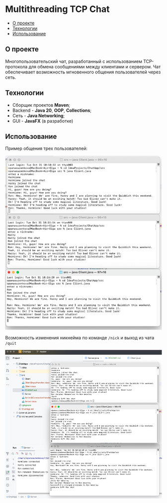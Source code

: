 # Multithreading TCP Chat


+ [О проекте](#О-проекте)
+ [Технологии](#Технологии)
+ [Использование](#Использование)

## О проекте

Многопользовательский чат, разработанный с использованием TCP-протокола для обмена
сообщениями между клиентами и сервером. Чат обеспечивает возможность мгновенного
общения пользователей через сеть.

## Технологии


+ Сборщик проектов **Maven**;
+ Backend - **Java 20**, **OOP**, **Collections**;
+ Сеть - **Java Networking**;
+ GUI - **JavaFX** (в разработке)

## Использование

Пример общения трех пользователей:

![ScreenShot](images/image_01.png)

Возможность изменения никнейма по команде `/nick` и
выход из чата `/quit`

![ScreenShot](images/image_02.png)
